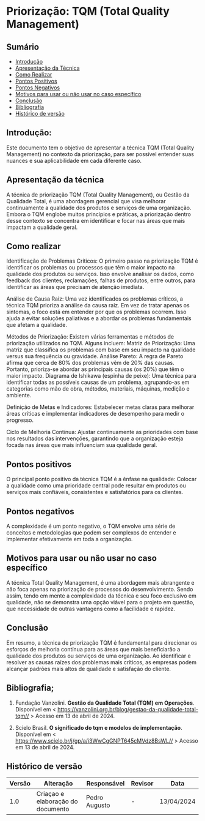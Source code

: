 # Priorização: TQM (Total Quality Management)

## Sumário
* [Introdução](#Introdução)
* [Apresentação da Técnica](#Apresentação-da-Técnica)
* [Como Realizar](#Como-Realizar)
* [Pontos Positivos](#Pontos-Positivos)
* [Pontos Negativos](#Pontos-Negativos)
* [Motivos para usar ou não usar no caso específico](#Motivos-para-usar-ou-não-usar-no-caso-específico)
* [Conclusão](#Conclusão)
* [Bibliografia](#Bibliografia)
* [Histórico de versão](#Histórico-de-versão)
  
## Introdução:
Este documento tem o objetivo de apresentar a técnica TQM (Total Quality Management) no contexto da priorização, para ser possível entender
suas nuances e sua aplicabilidade em cada diferente caso.

## Apresentação da técnica
A técnica de priorização TQM (Total Quality Management), ou Gestão da Qualidade Total, é uma abordagem gerencial que visa melhorar 
continuamente a qualidade dos produtos e serviços de uma organização. Embora o TQM englobe muitos princípios e práticas, a priorização 
dentro desse contexto se concentra em identificar e focar nas áreas que mais impactam a qualidade geral.

## Como realizar
Identificação de Problemas Críticos: O primeiro passo na priorização TQM é identificar os problemas ou processos que têm o maior impacto 
na qualidade dos produtos ou serviços. Isso envolve analisar os dados, como feedback dos clientes, reclamações, falhas de produtos, 
entre outros, para identificar as áreas que precisam de atenção imediata.

Análise de Causa Raiz: Uma vez identificados os problemas críticos, a técnica TQM prioriza a análise da causa raiz. Em vez de tratar apenas
os sintomas, o foco está em entender por que os problemas ocorrem. Isso ajuda a evitar soluções paliativas e a abordar os problemas 
fundamentais que afetam a qualidade.

Métodos de Priorização: Existem várias ferramentas e métodos de priorização utilizados no TQM. Alguns incluem:
Matriz de Priorização: Uma matriz que classifica os problemas com base em seu impacto na qualidade versus sua frequência ou gravidade.
Análise Pareto: A regra de Pareto afirma que cerca de 80% dos problemas vêm de 20% das causas. Portanto, prioriza-se abordar as principais 
causas (os 20%) que têm o maior impacto.
Diagrama de Ishikawa (espinha de peixe): Uma técnica para identificar todas as possíveis causas de um problema, agrupando-as em categorias
como mão de obra, métodos, materiais, máquinas, medição e ambiente.

Definição de Metas e Indicadores: Estabelecer metas claras para melhorar áreas críticas e implementar indicadores de desempenho para 
medir o progresso.

Ciclo de Melhoria Contínua: Ajustar continuamente as prioridades com base nos resultados das intervenções, garantindo que a organização
esteja focada nas áreas que mais influenciam sua qualidade geral.

## Pontos positivos
O principal ponto positivo da técnica TQM é a ênfase na qualidade: Colocar a qualidade como uma prioridade central pode resultar em produtos
ou serviços mais confiáveis, consistentes e satisfatórios para os clientes.

## Pontos negativos
A complexidade é um ponto negativo, o TQM envolve uma série de conceitos e metodologias que podem ser complexos de entender e implementar
efetivamente em toda a organização.

## Motivos para usar ou não usar no caso específico
A técnica Total Quality Management, é uma abordagem mais abrangente e não foca apenas na priorização de processos do desenvolvimento. Sendo 
assim, tendo em mente a complexidade da técnica e seu foco exclusivo em qualidade, não se demonstra uma opção viável para o projeto em 
questão, que necessidade de outras vantagens como a facilidade e rapidez.

## Conclusão
Em resumo, a técnica de priorização TQM é fundamental para direcionar os esforços de melhoria contínua para as áreas que mais beneficiarão 
a qualidade dos produtos ou serviços de uma organização. Ao identificar e resolver as causas raízes dos problemas mais críticos, as empresas
podem alcançar padrões mais altos de qualidade e satisfação do cliente.

## Bibliografia;
1. Fundação Vanzolini. **Gestão da Qualidade Total (TQM) em Operações**. Disponível em < https://vanzolini.org.br/blog/gestao-da-qualidade-total-tqm// > Acesso em 13 de abril de 2024.

2. Scielo Brasil. **O significado do tqm e modelos de implementação**. Disponível em < https://www.scielo.br/j/gp/a/j3WwCgGNPT645cMVdz8BsWL// > Acesso em 13 de abril de 2024.
   
## Histórico de versão
| Versão | Alteração | Responsável | Revisor | Data |
| - | - | - | - | - |
| 1.0 | Criaçao e elaboração do documento | Pedro Augusto | - | 13/04/2024 |
